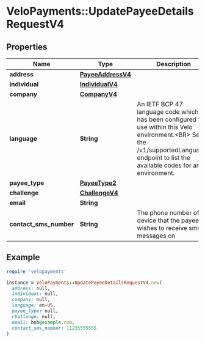 # VeloPayments::UpdatePayeeDetailsRequestV4

## Properties

| Name | Type | Description | Notes |
| ---- | ---- | ----------- | ----- |
| **address** | [**PayeeAddressV4**](PayeeAddressV4.md) |  | [optional] |
| **individual** | [**IndividualV4**](IndividualV4.md) |  | [optional] |
| **company** | [**CompanyV4**](CompanyV4.md) |  | [optional] |
| **language** | **String** | An IETF BCP 47 language code which has been configured for use within this Velo environment.&lt;BR&gt; See the /v1/supportedLanguages endpoint to list the available codes for an environment.  | [optional] |
| **payee_type** | [**PayeeType2**](PayeeType2.md) |  | [optional] |
| **challenge** | [**ChallengeV4**](ChallengeV4.md) |  | [optional] |
| **email** | **String** |  | [optional] |
| **contact_sms_number** | **String** | The phone number of a device that the payee wishes to receive sms messages on  | [optional] |

## Example

```ruby
require 'velopayments'

instance = VeloPayments::UpdatePayeeDetailsRequestV4.new(
  address: null,
  individual: null,
  company: null,
  language: en-US,
  payee_type: null,
  challenge: null,
  email: bob@example.com,
  contact_sms_number: 11235555555
)
```

